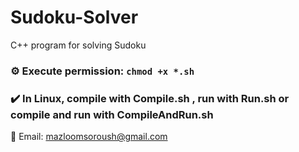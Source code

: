 # Sudoku-Solver
C++ program for solving Sudoku
### :gear: Execute permission: `chmod +x *.sh`
### :heavy_check_mark: In Linux, compile with Compile.sh , run with Run.sh or compile and run with CompileAndRun.sh
📧 Email: mazloomsoroush@gmail.com
